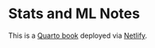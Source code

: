 # Stats and ML Notes

This is a [Quarto book](https://quarto.org/docs/reference/projects/books.html) deployed via [Netlify](https://r-stats-lightbridge.netlify.app).